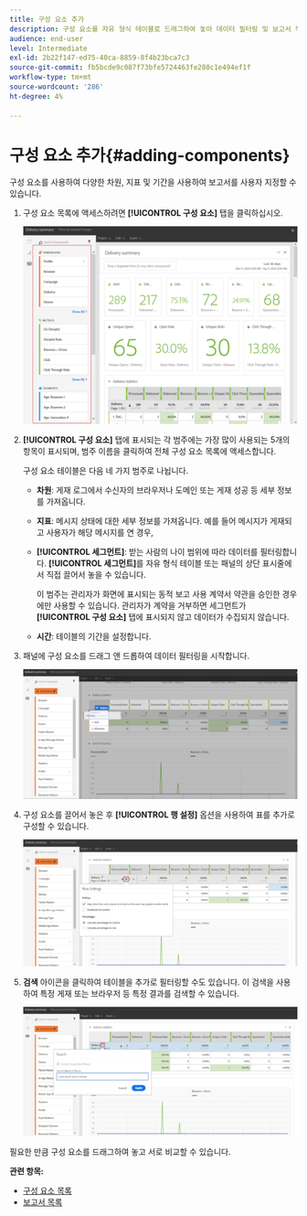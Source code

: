 ```yaml
---
title: 구성 요소 추가
description: 구성 요소를 자유 형식 테이블로 드래그하여 놓아 데이터 필터링 및 보고서 작성을 시작하십시오.
audience: end-user
level: Intermediate
exl-id: 2b22f147-ed75-40ca-8859-8f4b23bca7c3
source-git-commit: fb5bcde9c087f73bfe5724463fe280c1e494ef1f
workflow-type: tm+mt
source-wordcount: '286'
ht-degree: 4%

---
```


# 구성 요소 추가{#adding-components}

구성 요소를 사용하여 다양한 차원, 지표 및 기간을 사용하여 보고서를 사용자 지정할 수 있습니다.

1. 구성 요소 목록에 액세스하려면 **[!UICONTROL 구성 요소]** 탭을 클릭하십시오.

   ![](assets/dynamic_report_components.png)

1. **[!UICONTROL 구성 요소]** 탭에 표시되는 각 범주에는 가장 많이 사용되는 5개의 항목이 표시되며, 범주 이름을 클릭하여 전체 구성 요소 목록에 액세스합니다.

   구성 요소 테이블은 다음 네 가지 범주로 나뉩니다.

   * **차원**: 게재 로그에서 수신자의 브라우저나 도메인 또는 게재 성공 등 세부 정보를 가져옵니다.
   * **지표**: 메시지 상태에 대한 세부 정보를 가져옵니다. 예를 들어 메시지가 게재되고 사용자가 해당 메시지를 연 경우,
   * **[!UICONTROL 세그먼트]**: 받는 사람의 나이 범위에 따라 데이터를 필터링합니다. **[!UICONTROL 세그먼트]**&#x200B;를 자유 형식 테이블 또는 패널의 상단 표시줄에서 직접 끌어서 놓을 수 있습니다.

     이 범주는 관리자가 화면에 표시되는 동적 보고 사용 계약서 약관을 승인한 경우에만 사용할 수 있습니다. 관리자가 계약을 거부하면 세그먼트가 **[!UICONTROL 구성 요소]** 탭에 표시되지 않고 데이터가 수집되지 않습니다.

   * **시간**: 테이블의 기간을 설정합니다.

1. 패널에 구성 요소를 드래그 앤 드롭하여 데이터 필터링을 시작합니다.

   ![](assets/dynamic_report_components_2.png)

1. 구성 요소를 끌어서 놓은 후 **[!UICONTROL 행 설정]** 옵션을 사용하여 표를 추가로 구성할 수 있습니다.

   ![](assets/dynamic_report_components_3.png)

1. **검색** 아이콘을 클릭하여 테이블을 추가로 필터링할 수도 있습니다. 이 검색을 사용하여 특정 게재 또는 브라우저 등 특정 결과를 검색할 수 있습니다.

   ![](assets/dynamic_report_components_4.png)

필요한 만큼 구성 요소를 드래그하여 놓고 서로 비교할 수 있습니다.

**관련 항목:**

* [구성 요소 목록](list-of-components.md)
* [보고서 목록](defining-the-report-period.md)

